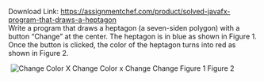 Download Link: https://assignmentchef.com/product/solved-javafx-program-that-draws-a-heptagon
<br>
Write a program that draws a heptagon (a seven-siden polygon) with a button “Change” at the center. The heptagon is in blue as shown in Figure 1. Once the button is clicked, the color of the heptagon turns into red as shown in Figure 2.

<img decoding="async" alt="Change Color X Change Color х Change Change Figure 1 Figure 2" aria-describedby="fpl" data-recalc-dims="1" data-src="https://i0.wp.com/media.cheggcdn.com/media/69e/69efa0fd-7af1-464b-b516-b916bb72b6f8/phpmqqFEW.png?w=980&amp;ssl=1" class="lazyload" src="data:image/gif;base64,R0lGODlhAQABAAAAACH5BAEKAAEALAAAAAABAAEAAAICTAEAOw==">

 <noscript>

  <img decoding="async" src="https://i0.wp.com/media.cheggcdn.com/media/69e/69efa0fd-7af1-464b-b516-b916bb72b6f8/phpmqqFEW.png?w=980&amp;ssl=1" alt="Change Color X Change Color х Change Change Figure 1 Figure 2" aria-describedby="fpl" data-recalc-dims="1">

 </noscript>